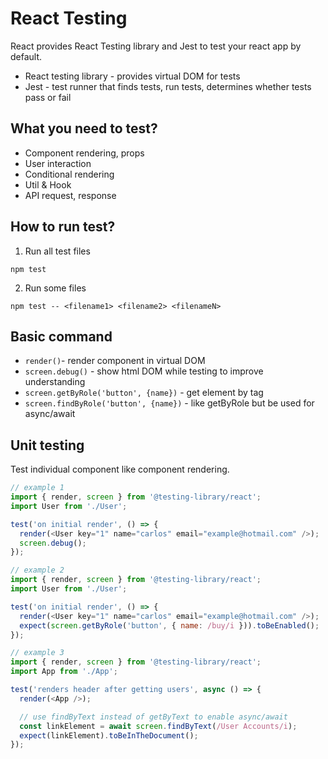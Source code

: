 # React Testing

React provides React Testing library and Jest to test your react app by default.

- React testing library - provides virtual DOM for tests
- Jest - test runner that finds tests, run tests, determines whether tests pass or fail

## What you need to test?

- Component rendering, props
- User interaction
- Conditional rendering
- Util & Hook
- API request, response

## How to run test?

1. Run all test files

```
npm test
```

2. Run some files

```
npm test -- <filename1> <filename2> <filenameN>
```

## Basic command

- `render()`- render component in virtual DOM
- `screen.debug()` - show html DOM while testing to improve understanding
- `screen.getByRole('button', {name})` - get element by tag
- `screen.findByRole('button', {name})` - like getByRole but be used for async/await

## Unit testing

Test individual component like component rendering.

```js
// example 1
import { render, screen } from '@testing-library/react';
import User from './User';

test('on initial render', () => {
  render(<User key="1" name="carlos" email="example@hotmail.com" />);
  screen.debug();
});
```

```js
// example 2
import { render, screen } from '@testing-library/react';
import User from './User';

test('on initial render', () => {
  render(<User key="1" name="carlos" email="example@hotmail.com" />);
  expect(screen.getByRole('button', { name: /buy/i })).toBeEnabled();
});
```

```js
// example 3
import { render, screen } from '@testing-library/react';
import App from './App';

test('renders header after getting users', async () => {
  render(<App />);

  // use findByText instead of getByText to enable async/await
  const linkElement = await screen.findByText(/User Accounts/i);
  expect(linkElement).toBeInTheDocument();
});
```
